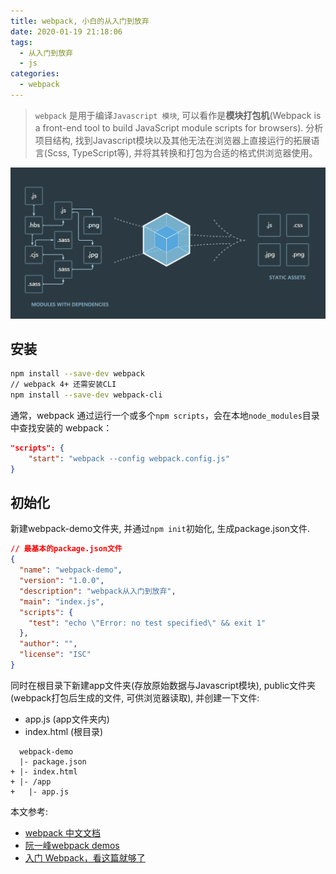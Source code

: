 ```yaml
---
title: webpack, 小白的从入门到放弃
date: 2020-01-19 21:18:06
tags:
  - 从入门到放弃
  - js
categories:
  - webpack
---
```


> `webpack` 是用于编译`Javascript 模块`, 可以看作是**模块打包机**(Webpack is a front-end tool to build JavaScript module scripts for browsers). 分析项目结构, 找到Javascript模块以及其他无法在浏览器上直接运行的拓展语言(Scss, TypeScript等), 并将其转换和打包为合适的格式供浏览器使用。

![](learn-webpack/webpack_00.png)

## 安装

```bash
npm install --save-dev webpack
// webpack 4+ 还需安装CLI
npm install --save-dev webpack-cli
```

通常，webpack 通过运行一个或多个`npm scripts`，会在本地`node_modules`目录中查找安装的 webpack：

```json
"scripts": {
    "start": "webpack --config webpack.config.js"
}
```

## 初始化

新建webpack-demo文件夹, 并通过`npm init`初始化, 生成package.json文件.

```json
// 最基本的package.json文件
{
  "name": "webpack-demo",
  "version": "1.0.0",
  "description": "webpack从入门到放弃",
  "main": "index.js",
  "scripts": {
    "test": "echo \"Error: no test specified\" && exit 1"
  },
  "author": "",
  "license": "ISC"
}
```

同时在根目录下新建app文件夹(存放原始数据与Javascript模块), public文件夹(webpack打包后生成的文件, 可供浏览器读取), 并创建一下文件:
- app.js (app文件夹内)
- index.html (根目录)

```
  webpack-demo
  |- package.json
+ |- index.html
+ |- /app
+   |- app.js
```

本文参考:

- [webpack 中文文档](https://www.webpackjs.com/guides/getting-started/)
- [阮一峰webpack demos](https://github.com/ruanyf/webpack-demos)
- [入门 Webpack，看这篇就够了](https://www.jianshu.com/p/42e11515c10f)
